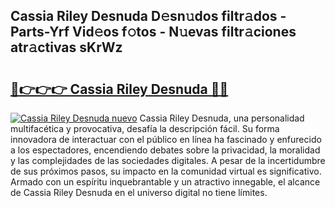 ## Cassia Riley Desnuda D𝚎sn𝚞dos filtr𝚊dos - Parts-Yrf Vid𝚎os f𝚘tos - N𝚞evas filtr𝚊ciones atr𝚊ctivas sKrWz

# <h2><a href="http://mb47qu.tromn.icu/?c=Cassia+Riley+Desnuda">🔗👉👉👉 Cassia Riley Desnuda 🔗🔗</a></h2>

[![Cassia Riley Desnuda nuevo](https://i.imgur.com/pEAQMta.gif)](http://mb47qu.tromn.icu/?c=Cassia+Riley+Desnuda)
Cassia Riley Desnuda, una personalidad multifacética y provocativa, desafía la descripción fácil. Su forma innovadora de interactuar con el público en línea ha fascinado y enfurecido a los espectadores, encendiendo debates sobre la privacidad, la moralidad y las complejidades de las sociedades digitales. A pesar de la incertidumbre de sus próximos pasos, su impacto en la comunidad virtual es significativo. Armado con un espíritu inquebrantable y un atractivo innegable, el alcance de Cassia Riley Desnuda en el universo digital no tiene límites.

